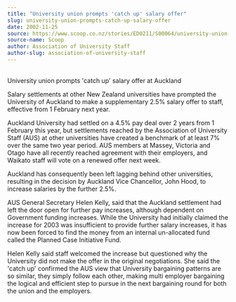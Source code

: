 ```yaml
---
title: "University union prompts 'catch up' salary offer"
slug: university-union-prompts-catch-up-salary-offer
date: 2002-11-25
source: https://www.scoop.co.nz/stories/ED0211/S00064/university-union-prompts-catch-up-salary-offer.htm
source-name: Scoop
author: Association of University Staff
author-slug: association-of-university-staff
---
```


<p><br>University union prompts 'catch up' salary offer at
Auckland<p>

<p>Salary settlements at other New Zealand
universities have prompted the   University of Auckland to
make a supplementary 2.5% salary offer to staff,   effective
from 1 February next year.</p>

<p>Auckland University  had
settled on a 4.5% pay deal over 2 years from 1   February
this year, but settlements reached by the Association of  
University   Staff (AUS) at other universities have created
a benchmark of at least 7%   over the same two year period.
AUS members at Massey, Victoria and Otago   have all
recently reached agreement with their employers, and Waikato
staff   will vote on a renewed offer next week.</p>

<p>Auckland has consequently been left lagging behind other
universities,   resulting in the decision by Auckland Vice
Chancellor, John Hood, to   increase salaries by the further
2.5%.</p>

<p>AUS General Secretary Helen Kelly, said that
the Auckland settlement had   left the door open for further
pay increases, although dependent on   Government funding
increases. While the University had initially claimed   the 
increase for 2003 was insufficient to provide further salary
increases, it   has now been forced to find the money from
an internal un-allocated fund   called the Planned Case
Initiative Fund.</p>

<p>Helen Kelly said staff  welcomed the
increase but questioned why the   University did not make
the offer in the original negotiations.  She said   the
'catch up' confirmed the AUS view that University bargaining
patterns   are so similar, they simply follow each other,
making multi employer   bargaining the logical and efficient
step to pursue in the next bargaining   round for both the
union and the employers.      
<br><p>